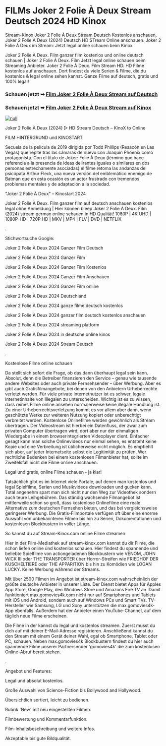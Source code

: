 # FILMs Joker 2 Folie À Deux Stream Deutsch 2024 HD Kinox
Stream-Kinox Joker 2 Folie À Deux Stream Deutsch Kostenlos anschauen, Joker 2 Folie À Deux (2024) Deutsch HD STream Online anschauen. Joker 2 Folie À Deux im Stream: Jetzt legal online schauen beim Kinox

Joker 2 Folie À Deux. Film ganzer film kostenlos und online deutsch schauen | Joker 2 Folie À Deux. Film Jetzt legal online schauen beim Streaming Anbieter. Joker 2 Folie À Deux. Film Stream HD. HD Filme kostenlos auf anschauen. Dort findest du viele Serien & Filme, die du kostenlos & legal online sehen kannst. Ganze Filme auf deutsch, gratis und 100% legal!

### Schauen jetzt ➥ [Film Joker 2 Folie À Deux Stream auf Deutsch](https://t.co/fFT6R8y92s)

### Schauen jetzt ➥ [Film Joker 2 Folie À Deux Stream auf Kinox](https://t.co/fFT6R8y92s)

[![null](https://static.wixstatic.com/media/855a25_043b5abeb4ae4d35ac003198e7fe56ed~mv2.gif)](https://t.co/fFT6R8y92s)

Joker 2 Folie À Deux (2024) ▷ HD Stream Deutsch – KinoX to Online

FILM HINTERGRUND und KINOSTART

Secuela de la película de 2019 dirigida por Todd Phillips (Resacón en Las Vegas) que repite tras las cámaras de nuevo con Joaquin Phoenix como protagonista. Con el título de Joker: Folie À Deux (término que hace referencia a la presencia de ideas delirantes iguales o similares en dos personas estrechamente asociadas) el filme retoma las andanzas del psicópata Arthur Fleck, una nueva versión del emblemático enemigo de Batman que en esta ocasión es un actor frustrado con tremendos problemas mentales y de adaptación a la sociedad.

"Joker 2 Folie À Deux" – Kinostart 2024

Joker 2 Folie À Deux. Film ganzer film auf deutsch anschauen kostenlos legal ohne Anmeldung | Hier können bleep Joker 2 Folie À Deux. Film (2024) stream german online schauen in HD Qualität! 1080P | 4K UHD | 1080P-HD | 720P HD | MKV | MP4 | FLV | DVD | NETFLIX

.

Stichwortsuche Google:

Joker 2 Folie À Deux 2024 Ganzer Film Deutsch

Joker 2 Folie À Deux 2024 Ganzer Film

Joker 2 Folie À Deux 2024 Ganzer Film Kostenlos

Joker 2 Folie À Deux 2024 Ganzer Film Anschauen

Joker 2 Folie À Deux 2024 Ganzer Film online

Joker 2 Folie À Deux 2024 Deutschland

Joker 2 Folie À Deux 2024 ganze filme deutsch kostenlos

Joker 2 Folie À Deux 2024 ganzer film deutsch kostenlos anschauen

Joker 2 Folie À Deux 2024 streaming platform

Joker 2 Folie À Deux 2024 in deutsche online kinos

Joker 2 Folie À Deux 2024 Stream Deutsch

.

Kostenlose Filme online schauen

Da stellt sich sofort die Frage, ob das dann überhaupt legal sein kann. Absolut, denn die Betreiber finanzieren den Service – genau wie tausende andere Websites oder auch private Fernsehsender – über Werbung. Aber es gibt auch Gratisfilmangebote, bei denen von den Anbietern Urheberrechte verletzt werden. Für viele private Internetnutzer ist es schwer, legale Internetinhalte von Illegalen zu unterscheiden. Wichtig ist es zu wissen, dass reines Filme online ansehen normalerweise keine illegale Handlung ist. Zu einer Urheberrechtsverletzung kommt es vor allem aber dann, wenn geschützte Werke zur weiteren Nutzung kopiert oder unberechtigt verbreitet werden. Kostenlose Onlinefilme werden gewöhnlich als Stream übertragen. Der Videostream ist hierbei ein Datenfluss, der zwar zum privaten Computer übertragen wird, dort aber nur der einmaligen Wiedergabe in einem browserintegrierten Videoplayer dient. Einfacher gesagt kann man solche Onlinevideos nur einmal sehen, es entsteht keine Kopie und eine Verbreitung ist üblicherweise nicht möglich. Es empfiehlt sich aber, auf jeder Internetseite selbst die Legitimität zu prüfen. Wer rechtliche Bedenken bei einem kostenlosen Filmanbieter hat, sollte im Zweifelsfall nicht die Filme online anschauen.

Legal und gratis, online Filme schauen - ja klar!

Tatsächlich gibt es im Internet viele Portale, auf denen man kostenlos und legal Spielfilme, Serien und Musikvideos downloaden und gucken kann. Total angenehm spart man sich nicht nur den Weg zur Videothek sondern auch teure Leihgebühren. Das ständig wachsende Filmangebot ist mittlerweile schon so groß, dass kostenlose Onlinefilme eine reale Alternative zum deutschen Fernsehen bieten, und das bei vergleichsweise geringerer Werbung. Die Gratis-Filmportale verfügen oft über eine enorme Auswahl von unbekannteren Filmen bis hin zu Serien, Dokumentationen und kostenlosen Blockbustern in voller Länge.

So kannst du auf Stream-Kinox.com online Filme streamen

Hier in der Film-Mediathek auf stream-kinox.com kannst du dir Filme, die schon liefen online únd kostenlos schauen. Hier findest du spannende und beliebte Spielfilme von actiongeladenen Blockbustern wie VENOM, JOHN WICK III oder THE TRANSPORTER über Horror-Streifen wie FRIEDHOF DER KUSCHELTIERE oder THE APPARITION bis hin zu Komödien wie LOGAN LUCKY. Keine Werbung während der Streams.

Mit über 2500 Filmen im Angebot ist stream-kinox.com wahrscheinlich der größte deutsche Anbieter in unserer Liste. Der Dienst bietet Apps für Apples App Store, Google Play, den Windows Store und Amazons Fire TV an. Damit funktioniert max.gomovies4k.com nicht nur auf Smartphones und Tablets mit iOS und Android, sondern auch auf Windows PCs und Smart TVs. TV-Hersteller wie Samsung, LG und Sony unterstützen die max.gomovies4k-App ebenfalls. Außerdem hat der Anbieter einen YouTube-Channel, auf dem täglich neue Filme erscheinen.

Die Filme in der kannst du legal und kostenlos streamen. Zuerst musst du dich auf mit deiner E-Mail-Adresse registrieren. Anschließend kannst du den Stream mit einem Gerät deiner Wahl, egal ob Smartphone, Tablet oder PC, schauen. Neben max.gomovies4k Blockbustern findest du hier auch spannende Filme unserer Partnersender 'gomovies4k' die zum kostenlosen Online-Abruf bereit stehen.

.

Angebot und Features:

Legal und absolut kostenlos.

Große Auswahl von Science-Fiction bis Bollywood and Hollywood.

Übersichtlich sortiert, leicht zu bedienen.

Rubrik 'New' mit neu eingestellten Filmen.

Filmbewertung und Kommentarfunktion.

Film-Inhaltsbeschreibung und weitere Infos.

Akzeptable bis gute Bildqualität.

